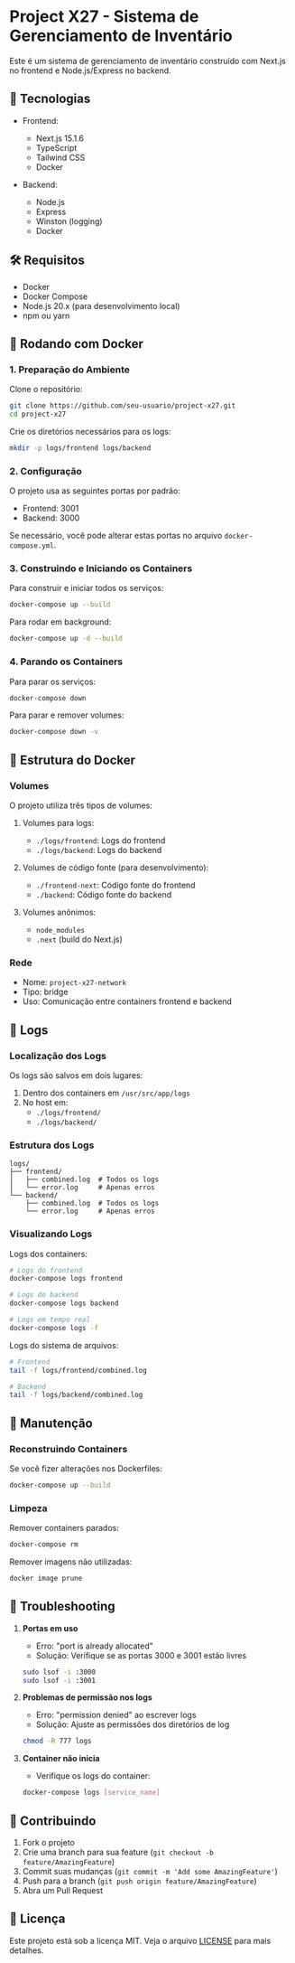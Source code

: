 # Project X27 - Sistema de Gerenciamento de Inventário

Este é um sistema de gerenciamento de inventário construído com Next.js no frontend e Node.js/Express no backend.

## 🚀 Tecnologias

- Frontend:
  - Next.js 15.1.6
  - TypeScript
  - Tailwind CSS
  - Docker

- Backend:
  - Node.js
  - Express
  - Winston (logging)
  - Docker

## 🛠️ Requisitos

- Docker
- Docker Compose
- Node.js 20.x (para desenvolvimento local)
- npm ou yarn

## 🐳 Rodando com Docker

### 1. Preparação do Ambiente

Clone o repositório:
```bash
git clone https://github.com/seu-usuario/project-x27.git
cd project-x27
```

Crie os diretórios necessários para os logs:
```bash
mkdir -p logs/frontend logs/backend
```

### 2. Configuração

O projeto usa as seguintes portas por padrão:
- Frontend: 3001
- Backend: 3000

Se necessário, você pode alterar estas portas no arquivo `docker-compose.yml`.

### 3. Construindo e Iniciando os Containers

Para construir e iniciar todos os serviços:
```bash
docker-compose up --build
```

Para rodar em background:
```bash
docker-compose up -d --build
```

### 4. Parando os Containers

Para parar os serviços:
```bash
docker-compose down
```

Para parar e remover volumes:
```bash
docker-compose down -v
```

## 📁 Estrutura do Docker

### Volumes

O projeto utiliza três tipos de volumes:
1. Volumes para logs:
   - `./logs/frontend`: Logs do frontend
   - `./logs/backend`: Logs do backend

2. Volumes de código fonte (para desenvolvimento):
   - `./frontend-next`: Código fonte do frontend
   - `./backend`: Código fonte do backend

3. Volumes anônimos:
   - `node_modules`
   - `.next` (build do Next.js)

### Rede

- Nome: `project-x27-network`
- Tipo: bridge
- Uso: Comunicação entre containers frontend e backend

## 📝 Logs

### Localização dos Logs

Os logs são salvos em dois lugares:
1. Dentro dos containers em `/usr/src/app/logs`
2. No host em:
   - `./logs/frontend/`
   - `./logs/backend/`

### Estrutura dos Logs

```
logs/
├── frontend/
│   ├── combined.log  # Todos os logs
│   └── error.log     # Apenas erros
└── backend/
    ├── combined.log  # Todos os logs
    └── error.log     # Apenas erros
```

### Visualizando Logs

Logs dos containers:
```bash
# Logs do frontend
docker-compose logs frontend

# Logs do backend
docker-compose logs backend

# Logs em tempo real
docker-compose logs -f
```

Logs do sistema de arquivos:
```bash
# Frontend
tail -f logs/frontend/combined.log

# Backend
tail -f logs/backend/combined.log
```

## 🔧 Manutenção

### Reconstruindo Containers

Se você fizer alterações nos Dockerfiles:
```bash
docker-compose up --build
```

### Limpeza

Remover containers parados:
```bash
docker-compose rm
```

Remover imagens não utilizadas:
```bash
docker image prune
```

## 🚨 Troubleshooting

1. **Portas em uso**
   - Erro: "port is already allocated"
   - Solução: Verifique se as portas 3000 e 3001 estão livres
   ```bash
   sudo lsof -i :3000
   sudo lsof -i :3001
   ```

2. **Problemas de permissão nos logs**
   - Erro: "permission denied" ao escrever logs
   - Solução: Ajuste as permissões dos diretórios de log
   ```bash
   chmod -R 777 logs
   ```

3. **Container não inicia**
   - Verifique os logs do container:
   ```bash
   docker-compose logs [service_name]
   ```

## 👥 Contribuindo

1. Fork o projeto
2. Crie uma branch para sua feature (`git checkout -b feature/AmazingFeature`)
3. Commit suas mudanças (`git commit -m 'Add some AmazingFeature'`)
4. Push para a branch (`git push origin feature/AmazingFeature`)
5. Abra um Pull Request

## 📄 Licença

Este projeto está sob a licença MIT. Veja o arquivo [LICENSE](LICENSE) para mais detalhes.
